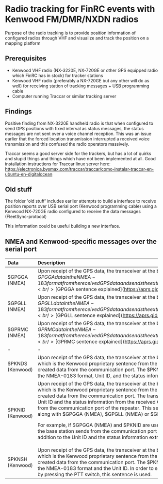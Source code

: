 # Radio tracking for FinRC events with Kenwood FM/DMR/NXDN radios
Purpose of the radio tracking is to provide position information of configured radios through VHF and visualize and track the position on a mapping platform

## Prerequisites
* Kenwood VHF radio (NX-3220E, NX-720GE or other GPS equipped radio which FinRC has in stock) for tracker stations
* Kenwood VHF radio (preferably a NX-720GE but any other will do as well) for receiving station of tracking messages + USB programming cable
* Computer running Traccar or similar tracking server

## Findings
Positive finding from NX-3220E handheld radio is that when configured to send GPS positions with fixed interval as status messages, the status messages are not sent over a voice channel reception. This was an issue earlier that the forced location transmission interrupted a received voice transmission and this confused the radio operators massively.

Traccar seems a good server side for the trackers, but has a lot of quirks and stupid things and things which have not been implemented at all. Good installation instructions for Traccar linux server here: https://electronica.bysmax.com/traccar/traccar/como-instalar-traccar-en-ubuntu-en-digitalocean

## Old stuff
The folder 'old stuff' includes earlier attempts to build a interface to receive position reports over USB serial port (Kenwood programming cable) using a Kenwood NX-720GE radio configured to receive the data messages (FleetSync-protocol)

This information could be useful building a new interface.

## NMEA and Kenwood-specific messages over the serial port

|Data|Description|
|:-|:-|
|$GPGGA (NMEA)|Upon receipt of the GPS data, the transceiver at the base station extracts the $GPGGA data in the NMEA-183 format from the received GPS data and sends the extracted data from the communication port.<br/>[$GPGGA sentence explained](https://aprs.gids.nl/nmea/#gga)|
|$GPGLL (NMEA)|Upon receipt of the GPS data, the transceiver at the base station extracts the $GPGLL data in the NMEA-183 format from the received GPS data and sends the extracted data from the communication port.<br/>[$GPGLL sentence explained](https://aprs.gids.nl/nmea/#gll)|
|$GPRMC (NMEA)|Upon receipt of the GPS data, the transceiver at the base station extracts the $GPRMC data in the NMEA-183 format from the received GPS data and sends the extracted data from the communication port.<br/>[$GPRMC sentence explained](https://aprs.gids.nl/nmea/#rmc)|
|-|-|
|$PKNDS (Kenwood)|Upon receipt of the GPS data, the transceiver at the base station creates the $PKNDS data which is the Kenwood proprietary sentence from the received GPS data and sends the created data from the communication port. The $PKNDS data contains the $GPRMC data in the NMEA-0183 format, Unit ID, and the status information.|
|$PKNID (Kenwood)|Upon receipt of the GPS data, the transceiver at the base station creates the $PKNID data which is the Kenwood proprietary sentence from the received GPS data and sends the created data from the communication port. The transceiver at the base station extracts only Unit ID and the status information from the received GPS data and sends the extracted data from the communication port of the repeater. This sentence is recommended to be used along with $GPGGA (NMEA), $GPGLL (NMEA) or $GPRMC (NMEA).<P/>For example, if $GPGGA (NMEA) and $PKNID are used simultaneously, the transceiver at the base station sends from the communication port of the repeater the $GPGGA data in addition to the Unit ID and the status information extracted from the GPS data.|
|$PKNSH (Kenwood)|Upon receipt of the GPS data, the transceiver at the base station creates the $PKNSH data which is the Kenwood proprietary sentence from the received GPS data and sends the created data from the communication port. The $PKNSH data contains the $GPGLL data in the NMEA-0183 format and the Unit ID. In order to send GPS data in Emergency Mode or by pressing the PTT switch, this sentence is used.|
